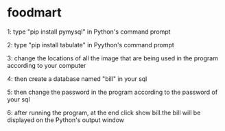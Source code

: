 # foodmart

  
1: type "pip install pymysql" in Python's command prompt

2: type "pip install tabulate" in Pyython's command prompt

3: change the locations of all the image that are being used in the program according to your computer

4: then create a database named "bill" in your sql

5: then change the password in the program according to the password of your sql

6: after running the program, at the end click show bill.the bill will be displayed on the Python's output window
